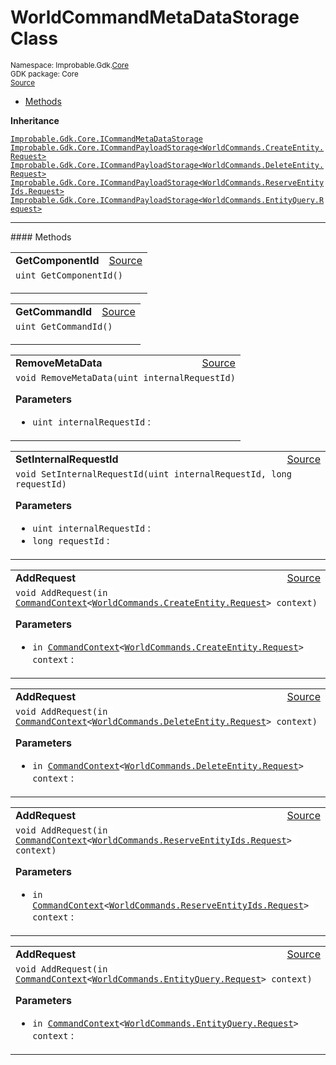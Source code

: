 
# WorldCommandMetaDataStorage Class
<sup>
Namespace: Improbable.Gdk.<a href="{{urlRoot}}/api/core-index">Core</a><br/>
GDK package: Core<br/>
<a href="https://www.github.com/spatialos/gdk-for-unity/blob/0.2.0/workers/unity/Packages/com.improbable.gdk.core/Worker/ConnectionHandlers/WorldCommandMetaDataStorage.cs/#L11">Source</a>
<style>
a code {
                    padding: 0em 0.25em!important;
}
code {
                    background-color: #ffffff!important;
}
</style>
</sup>
<nav id="pageToc" class="page-toc"><ul><li><a href="#methods">Methods</a>
</ul></nav>



</p>

<b>Inheritance</b>

<code><a href="{{urlRoot}}/api/core/i-command-meta-data-storage">Improbable.Gdk.Core.ICommandMetaDataStorage</a></code>
<code><a href="{{urlRoot}}/api/core/i-command-payload-storage">Improbable.Gdk.Core.ICommandPayloadStorage&lt;WorldCommands.CreateEntity.Request&gt;</a></code>
<code><a href="{{urlRoot}}/api/core/i-command-payload-storage">Improbable.Gdk.Core.ICommandPayloadStorage&lt;WorldCommands.DeleteEntity.Request&gt;</a></code>
<code><a href="{{urlRoot}}/api/core/i-command-payload-storage">Improbable.Gdk.Core.ICommandPayloadStorage&lt;WorldCommands.ReserveEntityIds.Request&gt;</a></code>
<code><a href="{{urlRoot}}/api/core/i-command-payload-storage">Improbable.Gdk.Core.ICommandPayloadStorage&lt;WorldCommands.EntityQuery.Request&gt;</a></code>











</p>
<hr style="width:100%; border-top-color:#d8d8d8" />
#### Methods


</p>




<table width="100%">
    <tr>
        <td style="border-right:none"><b>GetComponentId</b></td>
        <td style="border-left:none; text-align:right"><a href="https://www.github.com/spatialos/gdk-for-unity/blob/0.2.0/workers/unity/Packages/com.improbable.gdk.core/Worker/ConnectionHandlers/WorldCommandMetaDataStorage.cs/#L28">Source</a></td>
    </tr>
    <tr>
        <td colspan="2">
<code>uint GetComponentId()</code></p>






</td>
    </tr>
</table>


<table width="100%">
    <tr>
        <td style="border-right:none"><b>GetCommandId</b></td>
        <td style="border-left:none; text-align:right"><a href="https://www.github.com/spatialos/gdk-for-unity/blob/0.2.0/workers/unity/Packages/com.improbable.gdk.core/Worker/ConnectionHandlers/WorldCommandMetaDataStorage.cs/#L33">Source</a></td>
    </tr>
    <tr>
        <td colspan="2">
<code>uint GetCommandId()</code></p>






</td>
    </tr>
</table>


<table width="100%">
    <tr>
        <td style="border-right:none"><b>RemoveMetaData</b></td>
        <td style="border-left:none; text-align:right"><a href="https://www.github.com/spatialos/gdk-for-unity/blob/0.2.0/workers/unity/Packages/com.improbable.gdk.core/Worker/ConnectionHandlers/WorldCommandMetaDataStorage.cs/#L38">Source</a></td>
    </tr>
    <tr>
        <td colspan="2">
<code>void RemoveMetaData(uint internalRequestId)</code></p>



</p>

<b>Parameters</b>

<ul>
<li><code>uint internalRequestId</code> : </li>
</ul>





</td>
    </tr>
</table>


<table width="100%">
    <tr>
        <td style="border-right:none"><b>SetInternalRequestId</b></td>
        <td style="border-left:none; text-align:right"><a href="https://www.github.com/spatialos/gdk-for-unity/blob/0.2.0/workers/unity/Packages/com.improbable.gdk.core/Worker/ConnectionHandlers/WorldCommandMetaDataStorage.cs/#L53">Source</a></td>
    </tr>
    <tr>
        <td colspan="2">
<code>void SetInternalRequestId(uint internalRequestId, long requestId)</code></p>



</p>

<b>Parameters</b>

<ul>
<li><code>uint internalRequestId</code> : </li>
<li><code>long requestId</code> : </li>
</ul>





</td>
    </tr>
</table>


<table width="100%">
    <tr>
        <td style="border-right:none"><b>AddRequest</b></td>
        <td style="border-left:none; text-align:right"><a href="https://www.github.com/spatialos/gdk-for-unity/blob/0.2.0/workers/unity/Packages/com.improbable.gdk.core/Worker/ConnectionHandlers/WorldCommandMetaDataStorage.cs/#L58">Source</a></td>
    </tr>
    <tr>
        <td colspan="2">
<code>void AddRequest(in <a href="{{urlRoot}}/api/core/command-context">CommandContext</a>&lt;<a href="{{urlRoot}}/api/core/commands/world-commands/create-entity/request">WorldCommands.CreateEntity.Request</a>&gt; context)</code></p>



</p>

<b>Parameters</b>

<ul>
<li><code>in <a href="{{urlRoot}}/api/core/command-context">CommandContext</a>&lt;<a href="{{urlRoot}}/api/core/commands/world-commands/create-entity/request">WorldCommands.CreateEntity.Request</a>&gt; context</code> : </li>
</ul>





</td>
    </tr>
</table>


<table width="100%">
    <tr>
        <td style="border-right:none"><b>AddRequest</b></td>
        <td style="border-left:none; text-align:right"><a href="https://www.github.com/spatialos/gdk-for-unity/blob/0.2.0/workers/unity/Packages/com.improbable.gdk.core/Worker/ConnectionHandlers/WorldCommandMetaDataStorage.cs/#L63">Source</a></td>
    </tr>
    <tr>
        <td colspan="2">
<code>void AddRequest(in <a href="{{urlRoot}}/api/core/command-context">CommandContext</a>&lt;<a href="{{urlRoot}}/api/core/commands/world-commands/delete-entity/request">WorldCommands.DeleteEntity.Request</a>&gt; context)</code></p>



</p>

<b>Parameters</b>

<ul>
<li><code>in <a href="{{urlRoot}}/api/core/command-context">CommandContext</a>&lt;<a href="{{urlRoot}}/api/core/commands/world-commands/delete-entity/request">WorldCommands.DeleteEntity.Request</a>&gt; context</code> : </li>
</ul>





</td>
    </tr>
</table>


<table width="100%">
    <tr>
        <td style="border-right:none"><b>AddRequest</b></td>
        <td style="border-left:none; text-align:right"><a href="https://www.github.com/spatialos/gdk-for-unity/blob/0.2.0/workers/unity/Packages/com.improbable.gdk.core/Worker/ConnectionHandlers/WorldCommandMetaDataStorage.cs/#L68">Source</a></td>
    </tr>
    <tr>
        <td colspan="2">
<code>void AddRequest(in <a href="{{urlRoot}}/api/core/command-context">CommandContext</a>&lt;<a href="{{urlRoot}}/api/core/commands/world-commands/reserve-entity-ids/request">WorldCommands.ReserveEntityIds.Request</a>&gt; context)</code></p>



</p>

<b>Parameters</b>

<ul>
<li><code>in <a href="{{urlRoot}}/api/core/command-context">CommandContext</a>&lt;<a href="{{urlRoot}}/api/core/commands/world-commands/reserve-entity-ids/request">WorldCommands.ReserveEntityIds.Request</a>&gt; context</code> : </li>
</ul>





</td>
    </tr>
</table>


<table width="100%">
    <tr>
        <td style="border-right:none"><b>AddRequest</b></td>
        <td style="border-left:none; text-align:right"><a href="https://www.github.com/spatialos/gdk-for-unity/blob/0.2.0/workers/unity/Packages/com.improbable.gdk.core/Worker/ConnectionHandlers/WorldCommandMetaDataStorage.cs/#L73">Source</a></td>
    </tr>
    <tr>
        <td colspan="2">
<code>void AddRequest(in <a href="{{urlRoot}}/api/core/command-context">CommandContext</a>&lt;<a href="{{urlRoot}}/api/core/commands/world-commands/entity-query/request">WorldCommands.EntityQuery.Request</a>&gt; context)</code></p>



</p>

<b>Parameters</b>

<ul>
<li><code>in <a href="{{urlRoot}}/api/core/command-context">CommandContext</a>&lt;<a href="{{urlRoot}}/api/core/commands/world-commands/entity-query/request">WorldCommands.EntityQuery.Request</a>&gt; context</code> : </li>
</ul>





</td>
    </tr>
</table>





